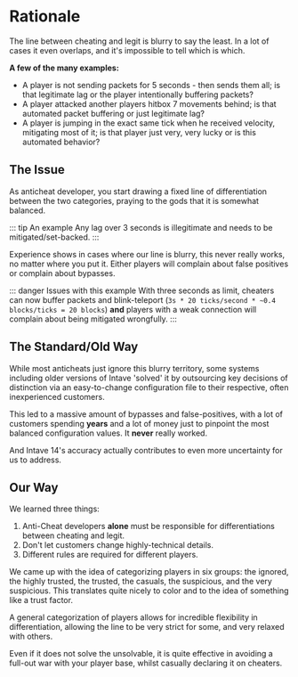 # Rationale

The line between cheating and legit is blurry to say the least. In a lot of cases it even overlaps, and it's impossible
to tell which is which.

**A few of the many examples:**

* A player is not sending packets for 5 seconds - then sends them all; is that legitimate lag or the player
  intentionally buffering packets?
* A player attacked another players hitbox 7 movements behind; is that automated packet buffering or just legitimate
  lag?
* A player is jumping in the exact same tick when he received velocity, mitigating most of it; is that player just
  very, very lucky or is this automated behavior?

## The Issue

As anticheat developer, you start drawing a fixed line of differentiation between the two categories, praying to the
gods that it is somewhat balanced.

::: tip An example
Any lag over 3 seconds is illegitimate and needs to be mitigated/set-backed.
:::

Experience shows in cases where our line is blurry, this never really works, no matter where you put it. Either players
will complain about false positives or complain about bypasses.

::: danger Issues with this example
With three seconds as limit, cheaters can now buffer packets and blink-teleport
(`3s * 20 ticks/second * ~0.4 blocks/ticks = 20 blocks`) **and** players with a weak connection will complain about
being mitigated wrongfully.
:::

## The Standard/Old Way

While most anticheats just ignore this blurry territory, some systems including older versions of Intave 'solved' it by
outsourcing key decisions of distinction via an easy-to-change configuration file to their respective, often
inexperienced customers.

This led to a massive amount of bypasses and false-positives, with a lot of customers spending **years** and a lot of
money just to pinpoint the most balanced configuration values. It **never** really worked.

And Intave 14's accuracy actually contributes to even more uncertainty for us to address. 

## Our Way

We learned three things:

1. Anti-Cheat developers **alone** must be responsible for differentiations between cheating and legit.
2. Don't let customers change highly-technical details.
3. Different rules are required for different players.

We came up with the idea of categorizing players in six groups: the ignored, the highly trusted, the trusted, the casuals,
the suspicious, and the very suspicious. This translates quite nicely to color and to the idea of something like a
trust factor.

A general categorization of players allows for incredible flexibility in differentiation, allowing the line to be very
strict for some, and very relaxed with others.

Even if it does not solve the unsolvable, it is quite effective in avoiding a full-out war with your player base, whilst
casually declaring it on cheaters.
